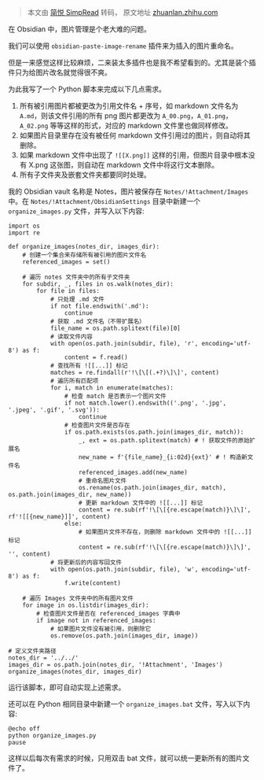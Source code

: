 > 本文由 [简悦 SimpRead](http://ksria.com/simpread/) 转码， 原文地址 [zhuanlan.zhihu.com](https://zhuanlan.zhihu.com/p/654250338)

在 Obsidian 中，图片管理是个老大难的问题。

我们可以使用 `obsidian-paste-image-rename` 插件来为插入的图片重命名。

但是一来感觉这样比较麻烦，二来装太多插件也是我不希望看到的。尤其是装个插件只为给图片改名就觉得很不爽。

为此我写了一个 Python 脚本来完成以下几点需求。

1.  所有被引用图片都被更改为引用文件名 + 序号，如 markdown 文件名为 `A.md`，则该文件引用的所有 png 图片都更改为 `A_00.png`，`A_01.png`，`A_02.png` 等等这样的形式，对应的 markdown 文件里也做同样修改。
2.  如果图片目录里存在没有被任何 markdown 文件引用过的图片，则自动将其删除。
3.  如果 markdown 文件中出现了 `![[X.png]]` 这样的引用，但图片目录中根本没有 X.png 这张图，则自动在 markdown 文件中将这行文本删除。
4.  所有子文件夹及嵌套文件夹都要同时处理。

我的 Obsidian vault 名称是 Notes，图片被保存在 `Notes/!Attachment/Images` 中。在 `Notes/!Attachment/ObsidianSettings` 目录中新建一个 `organize_images.py` 文件，并写入以下内容:

```
import os
import re

def organize_images(notes_dir, images_dir):
    # 创建一个集合来存储所有被引用的图片文件名
    referenced_images = set()

    # 遍历 notes 文件夹中的所有子文件夹
    for subdir, _, files in os.walk(notes_dir):
        for file in files:
            # 只处理 .md 文件
            if not file.endswith('.md'):
                continue
            # 获取 .md 文件名（不带扩展名）
            file_name = os.path.splitext(file)[0]
            # 读取文件内容
            with open(os.path.join(subdir, file), 'r', encoding='utf-8') as f:
                content = f.read()
            # 查找所有 ![[...]] 标记
            matches = re.findall(r'!\[\[(.+?)\]\]', content)
            # 遍历所有匹配项
            for i, match in enumerate(matches):
                # 检查 match 是否表示一个图片文件
                if not match.lower().endswith(('.png', '.jpg', '.jpeg', '.gif', '.svg')):
                    continue
                # 检查图片文件是否存在
                if os.path.exists(os.path.join(images_dir, match)):
                    _, ext = os.path.splitext(match) # ! 获取文件的原始扩展名
                    new_name = f'{file_name}_{i:02d}{ext}' # ! 构造新文件名
                    referenced_images.add(new_name)
                    # 重命名图片文件
                    os.rename(os.path.join(images_dir, match), os.path.join(images_dir, new_name))
                    # 更新 markdown 文件中的 ![[...]] 标记
                    content = re.sub(rf'!\[\[{re.escape(match)}\]\]', rf'![[{new_name}]]', content)
                else:
                    # 如果图片文件不存在，则删除 markdown 文件中的 ![[...]] 标记
                    content = re.sub(rf'!\[\[{re.escape(match)}\]\]', '', content)
            # 将更新后的内容写回文件
            with open(os.path.join(subdir, file), 'w', encoding='utf-8') as f:
                f.write(content)

    # 遍历 Images 文件夹中的所有图片文件
    for image in os.listdir(images_dir):
        # 检查图片文件是否在 referenced_images 字典中
        if image not in referenced_images:
            # 如果图片文件没有被引用，则删除它
            os.remove(os.path.join(images_dir, image))

# 定义文件夹路径
notes_dir = '../../'
images_dir = os.path.join(notes_dir, '!Attachment', 'Images')
organize_images(notes_dir, images_dir)

```

运行该脚本，即可自动实现上述需求。

还可以在 Python 相同目录中新建一个 `organize_images.bat` 文件，写入以下内容:

```
@echo off
python organize_images.py
pause

```

这样以后每次有需求的时候，只用双击 bat 文件，就可以统一更新所有的图片文件了。